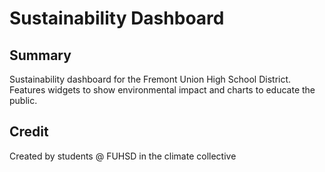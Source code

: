 # Sustainability Dashboard

## Summary
Sustainability dashboard for the Fremont Union High School District. Features widgets to show environmental impact and charts to educate the public.

## Credit
Created by students @ FUHSD in the climate collective
